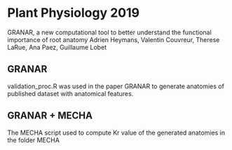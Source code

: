 # Plant Physiology 2019

GRANAR, a new computational tool to better understand the functional importance of root anatomy
Adrien Heymans, Valentin Couvreur, Therese LaRue, Ana Paez, Guillaume Lobet

## GRANAR
validation_proc.R was used in the paper GRANAR to generate anatomies of published dataset with anatomical features.

## GRANAR + MECHA
The MECHA script used to compute Kr value of the generated anatomies in the folder MECHA


